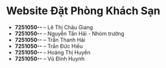 # Website Đặt Phòng Khách Sạn
- **7251050--** – Lê Thị Châu Giang  
- **7251050--** – Nguyễn Tấn Hải  - Nhóm trưởng
- **7251050--** – Trần Thanh Hải  
- **7251050--** – Trần Đức Hiếu  
- **7251050--** – Hoàng Thị Huyền  
- **7251050--** – Vũ Đình Huynh

